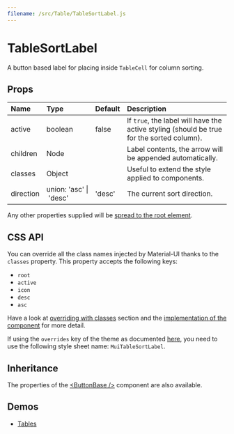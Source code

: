 ```yaml
---
filename: /src/Table/TableSortLabel.js
---
```


<!--- This documentation is automatically generated, do not try to edit it. -->

# TableSortLabel

A button based label for placing inside `TableCell` for column sorting.

## Props

| Name | Type | Default | Description |
|:-----|:-----|:--------|:------------|
| active | boolean | false | If `true`, the label will have the active styling (should be true for the sorted column). |
| children | Node |  | Label contents, the arrow will be appended automatically. |
| classes | Object |  | Useful to extend the style applied to components. |
| direction | union:&nbsp;'asc'&nbsp;&#124;<br>&nbsp;'desc'<br> | 'desc' | The current sort direction. |

Any other properties supplied will be [spread to the root element](/guides/api#spread).

## CSS API

You can override all the class names injected by Material-UI thanks to the `classes` property.
This property accepts the following keys:
- `root`
- `active`
- `icon`
- `desc`
- `asc`

Have a look at [overriding with classes](/customization/overrides#overriding-with-classes) section
and the [implementation of the component](https://github.com/mui-org/material-ui/tree/v1-beta/src/Table/TableSortLabel.js)
for more detail.

If using the `overrides` key of the theme as documented
[here](/customization/themes#customizing-all-instances-of-a-component-type),
you need to use the following style sheet name: `MuiTableSortLabel`.

## Inheritance

The properties of the [&lt;ButtonBase /&gt;](/api/button-base) component are also available.

## Demos

- [Tables](/demos/tables)


